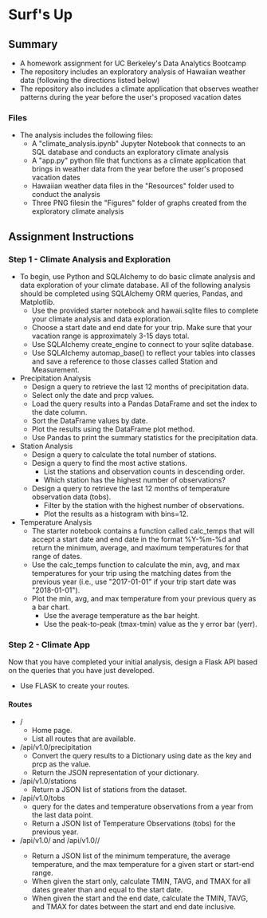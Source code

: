 # Surf's Up
## Summary
* A homework assignment for UC Berkeley's Data Analytics Bootcamp
* The repository includes an exploratory analysis of Hawaiian weather data (following the directions listed below)
* The repository also includes a climate application that observes weather patterns during the year before the user's proposed vacation dates
### Files
* The analysis includes the following files:
    * A "climate_analysis.ipynb" Jupyter Notebook that connects to an SQL database and conducts an exploratory climate analysis
    * A "app.py" python file that functions as a climate application that brings in weather data from the year before the user's proposed vacation dates
    * Hawaiian weather data files in the "Resources" folder used to conduct the analysis
    * Three PNG filesin the "Figures" folder of graphs created from the exploratory climate analysis
## Assignment Instructions
### Step 1 - Climate Analysis and Exploration
* To begin, use Python and SQLAlchemy to do basic climate analysis and data exploration of your climate database. All of the following analysis should be completed using SQLAlchemy ORM queries, Pandas, and Matplotlib.
    * Use the provided starter notebook and hawaii.sqlite files to complete your climate analysis and data exploration.
    * Choose a start date and end date for your trip. Make sure that your vacation range is approximately 3-15 days total.
    * Use SQLAlchemy create_engine to connect to your sqlite database.
    * Use SQLAlchemy automap_base() to reflect your tables into classes and save a reference to those classes called Station and Measurement.
* Precipitation Analysis
    * Design a query to retrieve the last 12 months of precipitation data.
    * Select only the date and prcp values.
    * Load the query results into a Pandas DataFrame and set the index to the date column.
    * Sort the DataFrame values by date.
    * Plot the results using the DataFrame plot method.
    * Use Pandas to print the summary statistics for the precipitation data.
* Station Analysis
    * Design a query to calculate the total number of stations.
    * Design a query to find the most active stations.
        * List the stations and observation counts in descending order.
        * Which station has the highest number of observations?
    * Design a query to retrieve the last 12 months of temperature observation data (tobs).
        * Filter by the station with the highest number of observations.
        * Plot the results as a histogram with bins=12.
* Temperature Analysis
    * The starter notebook contains a function called calc_temps that will accept a start date and end date in the format %Y-%m-%d and return the minimum, average, and maximum temperatures for that range of dates.
    * Use the calc_temps function to calculate the min, avg, and max temperatures for your trip using the matching dates from the previous year (i.e., use "2017-01-01" if your trip start date was "2018-01-01").
    * Plot the min, avg, and max temperature from your previous query as a bar chart.
        * Use the average temperature as the bar height.
        * Use the peak-to-peak (tmax-tmin) value as the y error bar (yerr).
### Step 2 - Climate App
Now that you have completed your initial analysis, design a Flask API based on the queries that you have just developed.
* Use FLASK to create your routes.
#### Routes
* /
    * Home page.
    * List all routes that are available.
* /api/v1.0/precipitation
    * Convert the query results to a Dictionary using date as the key and prcp as the value.
    * Return the JSON representation of your dictionary.
* /api/v1.0/stations
    * Return a JSON list of stations from the dataset.
* /api/v1.0/tobs
    * query for the dates and temperature observations from a year from the last data point.
    * Return a JSON list of Temperature Observations (tobs) for the previous year.
* /api/v1.0/<start> and /api/v1.0/<start>/<end>
    * Return a JSON list of the minimum temperature, the average temperature, and the max temperature for a given start or start-end range.
    * When given the start only, calculate TMIN, TAVG, and TMAX for all dates greater than and equal to the start date.
    * When given the start and the end date, calculate the TMIN, TAVG, and TMAX for dates between the start and end date inclusive.
